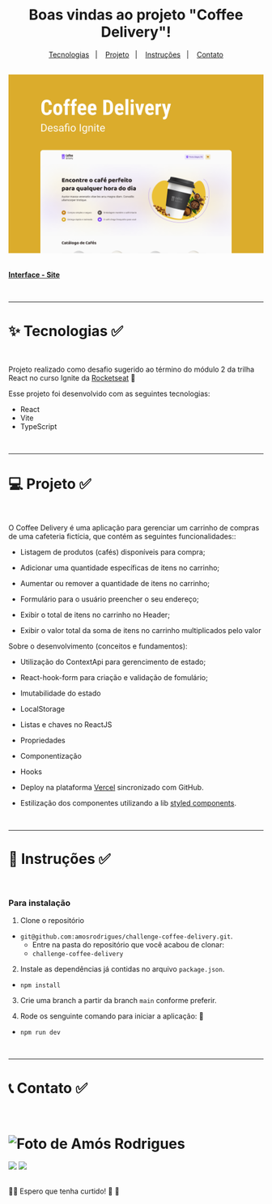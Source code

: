 <div align="center">
  <h1>
    Boas vindas ao projeto "Coffee Delivery"!
  </h1>
<p align="center">
  <a href="#tecnologias">Tecnologias</a>&nbsp;&nbsp;&nbsp;|&nbsp;&nbsp;&nbsp;
  <a href="#projeto">Projeto</a>&nbsp;&nbsp;&nbsp;|&nbsp;&nbsp;&nbsp;
  <a href="#instruções">Instruções</a>&nbsp;&nbsp;&nbsp;|&nbsp;&nbsp;&nbsp;
  <a href="#contato">Contato</a>
</p>
<br>
    <img alt="App Coffee Delivery" title="Coffee Delivery" src="./src/assets/capa.svg" />
</div>

<br>

[**Interface - Site**](https://coffee-delivery-theta.vercel.app/)

<br>

---

<h1 id="tecnologias">✨ Tecnologias ✅</h1>

<br>

Projeto realizado como desafio sugerido ao término do módulo 2 da trilha React no curso Ignite da [Rocketseat](https://www.rocketseat.com.br/) 🚀

Esse projeto foi desenvolvido com as seguintes tecnologias:

- React
- Vite
- TypeScript

<br>

---

<h1 id="projeto">💻 Projeto ✅</h1>

<br>

O Coffee Delivery é uma aplicação para gerenciar um carrinho de compras de uma cafeteria fictícia, que contém as seguintes funcionalidades::

- Listagem de produtos (cafés) disponíveis para compra;

- Adicionar uma quantidade específicas de itens no carrinho;

- Aumentar ou remover a quantidade de itens no carrinho;

- Formulário para o usuário preencher o seu endereço;

- Exibir o total de itens no carrinho no Header;

- Exibir o valor total da soma de itens no carrinho multiplicados pelo valor

Sobre o desenvolvimento (conceitos e fundamentos):

- Utilização do ContextApi para gerencimento de estado;

- React-hook-form para criação e validação de fomulário;

- Imutabilidade do estado

- LocalStorage

- Listas e chaves no ReactJS

- Propriedades

- Componentização

- Hooks

- Deploy na plataforma [Vercel](https://vercel.com/) sincronizado com GitHub.

- Estilização dos componentes utilizando a lib [styled components](https://styled-components.com/).

<br>

---

<h1 id="instruções"> 🚀 Instruções ✅</h1>

<br>

### Para instalação

1. Clone o repositório

- `git@github.com:amosrodrigues/challenge-coffee-delivery.git`.
  - Entre na pasta do repositório que você acabou de clonar:
  - `challenge-coffee-delivery`

2. Instale as dependências já contidas no arquivo `package.json`.

- `npm install`

3. Crie uma branch a partir da branch `main` conforme preferir.

4. Rode os senguinte comando para iniciar a aplicação: 🎲

- `npm run dev`

<br>

---

<h1 id="contato">📞 Contato ✅</h1>

<br>

<h1>
  <img alt="Foto de Amós Rodrigues" title="Amós Rodrigues" src="https://avatars.githubusercontent.com/u/73254602?v=4" width="200px"  />
</h1>

<div> 
  <a href = "mailto:amos.adm.rh@gmail.com"><img src="https://img.shields.io/badge/-Gmail-%23333?style=for-the-badge&logo=gmail&logoColor=white" target="_blank"></a>
  <a href="https://www.linkedin.com/in/amos-rodrigues-dev" target="_blank"><img src="https://img.shields.io/badge/-LinkedIn-%230077B5?style=for-the-badge&logo=linkedin&logoColor=white" target="_blank"></a> 
</div>

<br>

👋🏻 Espero que tenha curtido! 💜 💚
